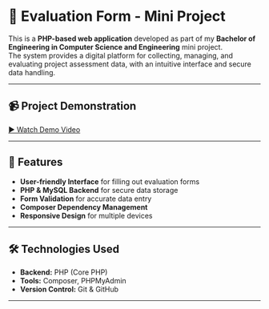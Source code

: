 # 📝 Evaluation Form - Mini Project

This is a **PHP-based web application** developed as part of my **Bachelor of Engineering in Computer Science and Engineering** mini project.  
The system provides a digital platform for collecting, managing, and evaluating project assessment data, with an intuitive interface and secure data handling.

---

## 📹 Project Demonstration
[▶ Watch Demo Video](EvaluationForm.mp4)

---

## 📌 Features
- **User-friendly Interface** for filling out evaluation forms
- **PHP & MySQL Backend** for secure data storage
- **Form Validation** for accurate data entry
- **Composer Dependency Management**
- **Responsive Design** for multiple devices

---

## 🛠️ Technologies Used
- **Backend:** PHP (Core PHP)  
- **Tools:** Composer, PHPMyAdmin  
- **Version Control:** Git & GitHub  

---
